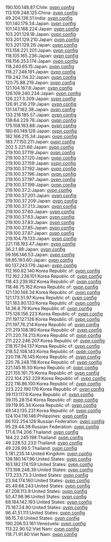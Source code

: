 190.100.148.87:Chile: [ovpn config](vpn/190_100_148_87.ovpn)  
113.109.248.125:China: [ovpn config](vpn/113_109_248_125.ovpn)  
49.204.136.51:India: [ovpn config](vpn/49_204_136_51.ovpn)  
101.140.179.34:Japan: [ovpn config](vpn/101_140_179_34.ovpn)  
101.143.168.224:Japan: [ovpn config](vpn/101_143_168_224.ovpn)  
103.201.129.18:Japan: [ovpn config](vpn/103_201_129_18.ovpn)  
103.201.129.210:Japan: [ovpn config](vpn/103_201_129_210.ovpn)  
103.201.129.26:Japan: [ovpn config](vpn/103_201_129_26.ovpn)  
113.158.221.201:Japan: [ovpn config](vpn/113_158_221_201.ovpn)  
118.105.165.236:Japan: [ovpn config](vpn/118_105_165_236.ovpn)  
118.156.253.174:Japan: [ovpn config](vpn/118_156_253_174.ovpn)  
118.240.65.15:Japan: [ovpn config](vpn/118_240_65_15.ovpn)  
118.27.248.191:Japan: [ovpn config](vpn/118_27_248_191.ovpn)  
119.242.114.32:Japan: [ovpn config](vpn/119_242_114_32.ovpn)  
120.75.88.219:Japan: [ovpn config](vpn/120_75_88_219.ovpn)  
121.104.167.8:Japan: [ovpn config](vpn/121_104_167_8.ovpn)  
126.109.240.234:Japan: [ovpn config](vpn/126_109_240_234.ovpn)  
126.227.3.209:Japan: [ovpn config](vpn/126_227_3_209.ovpn)  
126.91.216.219:Japan: [ovpn config](vpn/126_91_216_219.ovpn)  
131.147.162.38:Japan: [ovpn config](vpn/131_147_162_38.ovpn)  
133.218.185.57:Japan: [ovpn config](vpn/133_218_185_57.ovpn)  
138.64.229.76:Japan: [ovpn config](vpn/138_64_229_76.ovpn)  
175.108.193.88:Japan: [ovpn config](vpn/175_108_193_88.ovpn)  
180.60.149.128:Japan: [ovpn config](vpn/180_60_149_128.ovpn)  
182.166.215.34:Japan: [ovpn config](vpn/182_166_215_34.ovpn)  
183.77.150.211:Japan: [ovpn config](vpn/183_77_150_211.ovpn)  
202.5.221.66:Japan: [ovpn config](vpn/202_5_221_66.ovpn)  
219.100.37.119:Japan: [ovpn config](vpn/219_100_37_119.ovpn)  
219.100.37.120:Japan: [ovpn config](vpn/219_100_37_120.ovpn)  
219.100.37.159:Japan: [ovpn config](vpn/219_100_37_159.ovpn)  
219.100.37.192:Japan: [ovpn config](vpn/219_100_37_192.ovpn)  
219.100.37.196:Japan: [ovpn config](vpn/219_100_37_196.ovpn)  
219.100.37.197:Japan: [ovpn config](vpn/219_100_37_197.ovpn)  
219.100.37.199:Japan: [ovpn config](vpn/219_100_37_199.ovpn)  
219.100.37.2:Japan: [ovpn config](vpn/219_100_37_2.ovpn)  
219.100.37.201:Japan: [ovpn config](vpn/219_100_37_201.ovpn)  
219.100.37.209:Japan: [ovpn config](vpn/219_100_37_209.ovpn)  
219.100.37.213:Japan: [ovpn config](vpn/219_100_37_213.ovpn)  
219.100.37.60:Japan: [ovpn config](vpn/219_100_37_60.ovpn)  
219.100.37.63:Japan: [ovpn config](vpn/219_100_37_63.ovpn)  
219.100.37.83:Japan: [ovpn config](vpn/219_100_37_83.ovpn)  
219.100.37.85:Japan: [ovpn config](vpn/219_100_37_85.ovpn)  
219.100.37.87:Japan: [ovpn config](vpn/219_100_37_87.ovpn)  
219.104.79.133:Japan: [ovpn config](vpn/219_104_79_133.ovpn)  
221.118.193.47:Japan: [ovpn config](vpn/221_118_193_47.ovpn)  
36.2.1.88:Japan: [ovpn config](vpn/36_2_1_88.ovpn)  
59.166.146.53:Japan: [ovpn config](vpn/59_166_146_53.ovpn)  
59.85.193.60:Japan: [ovpn config](vpn/59_85_193_60.ovpn)  
60.137.243.176:Japan: [ovpn config](vpn/60_137_243_176.ovpn)  
112.160.82.140:Korea Republic of: [ovpn config](vpn/112_160_82_140.ovpn)  
112.162.238.101:Korea Republic of: [ovpn config](vpn/112_162_238_101.ovpn)  
118.43.239.162:Korea Republic of: [ovpn config](vpn/118_43_239_162.ovpn)  
118.46.75.162:Korea Republic of: [ovpn config](vpn/118_46_75_162.ovpn)  
121.130.148.34:Korea Republic of: [ovpn config](vpn/121_130_148_34.ovpn)  
121.173.51.97:Korea Republic of: [ovpn config](vpn/121_173_51_97.ovpn)  
121.183.80.133:Korea Republic of: [ovpn config](vpn/121_183_80_133.ovpn)  
14.36.8.79:Korea Republic of: [ovpn config](vpn/14_36_8_79.ovpn)  
175.126.156.223:Korea Republic of: [ovpn config](vpn/175_126_156_223.ovpn)  
211.197.127.126:Korea Republic of: [ovpn config](vpn/211_197_127_126.ovpn)  
211.197.76.214:Korea Republic of: [ovpn config](vpn/211_197_76_214.ovpn)  
211.219.108.180:Korea Republic of: [ovpn config](vpn/211_219_108_180.ovpn)  
211.220.74.213:Korea Republic of: [ovpn config](vpn/211_220_74_213.ovpn)  
211.222.246.207:Korea Republic of: [ovpn config](vpn/211_222_246_207.ovpn)  
218.157.94.137:Korea Republic of: [ovpn config](vpn/218_157_94_137.ovpn)  
218.52.108.143:Korea Republic of: [ovpn config](vpn/218_52_108_143.ovpn)  
220.118.76.145:Korea Republic of: [ovpn config](vpn/220_118_76_145.ovpn)  
220.78.248.118:Korea Republic of: [ovpn config](vpn/220_78_248_118.ovpn)  
221.145.16.50:Korea Republic of: [ovpn config](vpn/221_145_16_50.ovpn)  
221.155.161.75:Korea Republic of: [ovpn config](vpn/221_155_161_75.ovpn)  
222.104.252.229:Korea Republic of: [ovpn config](vpn/222_104_252_229.ovpn)  
222.118.86.100:Korea Republic of: [ovpn config](vpn/222_118_86_100.ovpn)  
223.222.190.176:Korea Republic of: [ovpn config](vpn/223_222_190_176.ovpn)  
39.113.117.6:Korea Republic of: [ovpn config](vpn/39_113_117_6.ovpn)  
39.115.28.154:Korea Republic of: [ovpn config](vpn/39_115_28_154.ovpn)  
39.119.95.34:Korea Republic of: [ovpn config](vpn/39_119_95_34.ovpn)  
49.143.135.231:Korea Republic of: [ovpn config](vpn/49_143_135_231.ovpn)  
124.104.116.146:Philippines: [ovpn config](vpn/124_104_116_146.ovpn)  
86.102.254.126:Russian Federation: [ovpn config](vpn/86_102_254_126.ovpn)  
95.29.44.38:Russian Federation: [ovpn config](vpn/95_29_44_38.ovpn)  
171.6.114.206:Thailand: [ovpn config](vpn/171_6_114_206.ovpn)  
184.22.245.198:Thailand: [ovpn config](vpn/184_22_245_198.ovpn)  
49.228.52.233:Thailand: [ovpn config](vpn/49_228_52_233.ovpn)  
49.228.99.5:Thailand: [ovpn config](vpn/49_228_99_5.ovpn)  
5.181.235.14:United Kingdom: [ovpn config](vpn/5_181_235_14.ovpn)  
139.180.147.96:United States: [ovpn config](vpn/139_180_147_96.ovpn)  
163.182.174.159:United States: [ovpn config](vpn/163_182_174_159.ovpn)  
173.198.248.39:United States: [ovpn config](vpn/173_198_248_39.ovpn)  
173.233.73.3:United States: [ovpn config](vpn/173_233_73_3.ovpn)  
23.94.174.160:United States: [ovpn config](vpn/23_94_174_160.ovpn)  
45.49.68.243:United States: [ovpn config](vpn/45_49_68_243.ovpn)  
47.208.113.9:United States: [ovpn config](vpn/47_208_113_9.ovpn)  
50.47.98.96:United States: [ovpn config](vpn/50_47_98_96.ovpn)  
68.184.142.193:United States: [ovpn config](vpn/68_184_142_193.ovpn)  
75.167.24.90:United States: [ovpn config](vpn/75_167_24_90.ovpn)  
96.41.51.111:United States: [ovpn config](vpn/96_41_51_111.ovpn)  
98.15.7.6:United States: [ovpn config](vpn/98_15_7_6.ovpn)  
190.206.53.161:Venezuela: [ovpn config](vpn/190_206_53_161.ovpn)  
113.22.90.52:Viet Nam: [ovpn config](vpn/113_22_90_52.ovpn)  
118.71.91.80:Viet Nam: [ovpn config](vpn/118_71_91_80.ovpn)  
